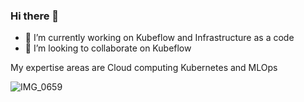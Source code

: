 ### Hi there 👋


- 🔭 I’m currently working on Kubeflow and Infrastructure as a code
- 👯 I’m looking to collaborate on Kubeflow

My expertise areas are Cloud computing Kubernetes and MLOps

![IMG_0659](https://user-images.githubusercontent.com/17012391/163672709-31c832cd-32c0-4742-b38e-807ca265c900.PNG)
